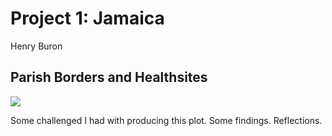 # Project 1: Jamaica

Henry Buron

## Parish Borders and Healthsites

![](jamaica_gadm.png)

Some challenged I had with producing this plot. Some findings. Reflections.
